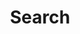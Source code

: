 ---
title: "Search" 
layout: "search"
summary: "search"
placeholder: "🔍 Search posts, projects, and more..."
---